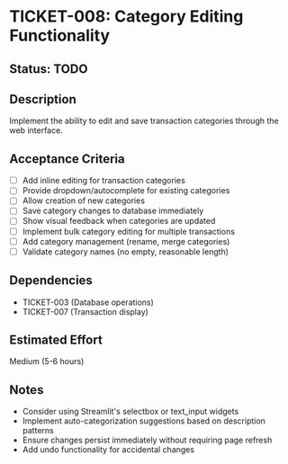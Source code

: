 # TICKET-008: Category Editing Functionality

## Status: TODO

## Description
Implement the ability to edit and save transaction categories through the web interface.

## Acceptance Criteria
- [ ] Add inline editing for transaction categories
- [ ] Provide dropdown/autocomplete for existing categories
- [ ] Allow creation of new categories
- [ ] Save category changes to database immediately
- [ ] Show visual feedback when categories are updated
- [ ] Implement bulk category editing for multiple transactions
- [ ] Add category management (rename, merge categories)
- [ ] Validate category names (no empty, reasonable length)

## Dependencies
- TICKET-003 (Database operations)
- TICKET-007 (Transaction display)

## Estimated Effort
Medium (5-6 hours)

## Notes
- Consider using Streamlit's selectbox or text_input widgets
- Implement auto-categorization suggestions based on description patterns
- Ensure changes persist immediately without requiring page refresh
- Add undo functionality for accidental changes